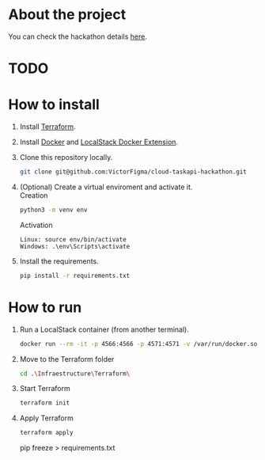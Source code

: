# About the project
You can check the hackathon details [here](challenge.md).

# TODO


# How to install
1. Install [Terraform](https://developer.hashicorp.com/terraform/install).

2. Install [Docker](https://docs.docker.com/get-docker/) and [LocalStack Docker Extension](https://docs.localstack.cloud/user-guide/tools/localstack-docker-extension/).

3. Clone this repository locally.
    ```bash
    git clone git@github.com:VictorFigma/cloud-taskapi-hackathon.git
    ```
4. (Optional) Create a virtual enviroment and activate it.<br>
    Creation
    ```bash
    python3 -m venv env 
    ```
    Activation
    ```
    Linux: source env/bin/activate
    Windows: .\env\Scripts\activate
    ```
5. Install the requirements.
    ```bash
    pip install -r requirements.txt
    ```

# How to run
1. Run a LocalStack container (from another terminal).
    ```bash
    docker run --rm -it -p 4566:4566 -p 4571:4571 -v /var/run/docker.sock:/var/run/docker.sock localstack/localstack
    ```
2. Move to the Terraform folder
    ```bash
    cd .\Infraestructure\Terraform\      
    ```
3. Start Terraform
    ```bash
    terraform init     
    ```
4. Apply Terraform
    ```bash
    terraform apply     
    ```











    pip freeze > requirements.txt